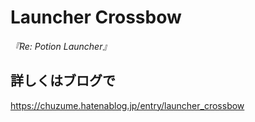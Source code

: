 # Launcher Crossbow
*『Re: Potion Launcher』*

## 詳しくはブログで
https://chuzume.hatenablog.jp/entry/launcher_crossbow